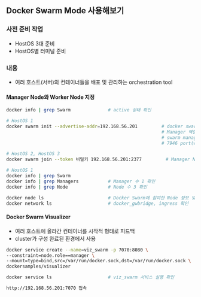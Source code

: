 ## Docker Swarm Mode 사용해보기

### 사전 준비 작업
- HostOS 3대 준비
- HostOS별 터미널 준비

### 내용
- 여러 호스트(서버)의 컨테이너들을 배포 및 관리하는 orchestration tool

#### Manager Node와 Worker Node 지정
```bash
docker info | grep Swarm              # active 상태 확인

# HostOS 1
docker swarm init --advertise-addr=192.168.56.201         # docker swarm join --token 비밀키 192.168.56.201:2377 확인
                                                          # Manager 역할을 할 Host 지정
                                                          # swarm manager 기본포트: 2377
                                                          # 7946 port(worker node 통신), 4789 port(ingress overlay network) 방화벽 open 상태여야 함

# HostOS 2, HostOS 3
docker swarm join --token 비밀키 192.168.56.201:2377         # Manager Node에서 확인했던 내용 그대로 입력

# HostOS 1
docker info | grep Swarm
docker info | grep Managers           # Manager 수 1 확인
docker info | grep Node               # Node 수 3 확인

docker node ls                        # Docker Swarm에 참여한 Node 정보 및 Manager Node가 누구인지 확인
docker network ls                     # docker_gwbridge, ingress 확인
```

#### Docker Swarm Visualizer
- 여러 호스트에 올라간 컨테이너를 시작적 형태로 피드백
- cluster가 구성 완료된 환경에서 사용

```bash
docker service create --name=viz_swarm -p 7070:8080 \
--constraint=node.role==manager \
--mount=type=bind,src=/var/run/docker.sock,dst=/var/run/docker.sock \
dockersamples/visualizer

docker service ls                     # viz_swarm 서비스 실행 확인

http://192.168.56.201:7070 접속
```
